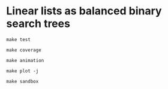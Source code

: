 # Linear lists as balanced binary search trees

`make test`

`make coverage`

`make animation`

`make plot -j`

`make sandbox`